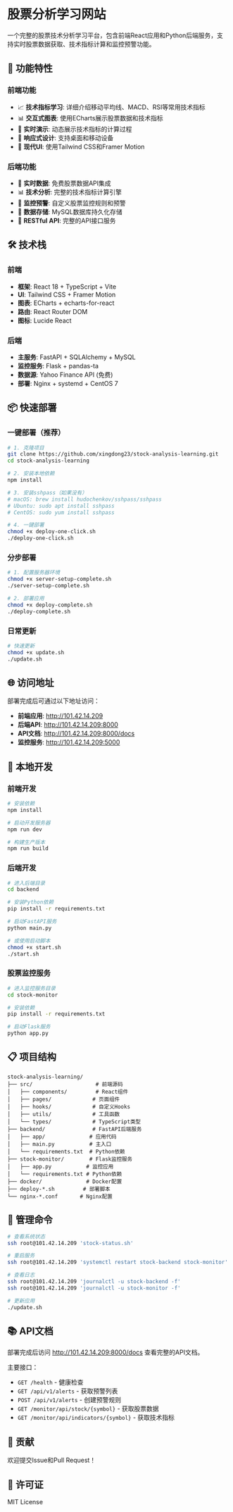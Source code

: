 # 股票分析学习网站

一个完整的股票技术分析学习平台，包含前端React应用和Python后端服务，支持实时股票数据获取、技术指标计算和监控预警功能。

## 🚀 功能特性

### 前端功能
- 📈 **技术指标学习**: 详细介绍移动平均线、MACD、RSI等常用技术指标
- 📊 **交互式图表**: 使用ECharts展示股票数据和技术指标
- 🎯 **实时演示**: 动态展示技术指标的计算过程
- 📱 **响应式设计**: 支持桌面和移动设备
- 🎨 **现代UI**: 使用Tailwind CSS和Framer Motion

### 后端功能
- 🔄 **实时数据**: 免费股票数据API集成
- 📊 **技术分析**: 完整的技术指标计算引擎
- 🚨 **监控预警**: 自定义股票监控规则和预警
- 💾 **数据存储**: MySQL数据库持久化存储
- 🔗 **RESTful API**: 完整的API接口服务

## 🛠 技术栈

### 前端
- **框架**: React 18 + TypeScript + Vite
- **UI**: Tailwind CSS + Framer Motion
- **图表**: ECharts + echarts-for-react
- **路由**: React Router DOM
- **图标**: Lucide React

### 后端
- **主服务**: FastAPI + SQLAlchemy + MySQL
- **监控服务**: Flask + pandas-ta
- **数据源**: Yahoo Finance API (免费)
- **部署**: Nginx + systemd + CentOS 7

## 📦 快速部署

### 一键部署（推荐）

```bash
# 1. 克隆项目
git clone https://github.com/xingdong23/stock-analysis-learning.git
cd stock-analysis-learning

# 2. 安装本地依赖
npm install

# 3. 安装sshpass（如果没有）
# macOS: brew install hudochenkov/sshpass/sshpass
# Ubuntu: sudo apt install sshpass
# CentOS: sudo yum install sshpass

# 4. 一键部署
chmod +x deploy-one-click.sh
./deploy-one-click.sh
```

### 分步部署

```bash
# 1. 配置服务器环境
chmod +x server-setup-complete.sh
./server-setup-complete.sh

# 2. 部署应用
chmod +x deploy-complete.sh
./deploy-complete.sh
```

### 日常更新

```bash
# 快速更新
chmod +x update.sh
./update.sh
```

## 🌐 访问地址

部署完成后可通过以下地址访问：

- **前端应用**: http://101.42.14.209
- **后端API**: http://101.42.14.209:8000
- **API文档**: http://101.42.14.209:8000/docs
- **监控服务**: http://101.42.14.209:5000

## 🔧 本地开发

### 前端开发

```bash
# 安装依赖
npm install

# 启动开发服务器
npm run dev

# 构建生产版本
npm run build
```

### 后端开发

```bash
# 进入后端目录
cd backend

# 安装Python依赖
pip install -r requirements.txt

# 启动FastAPI服务
python main.py

# 或使用启动脚本
chmod +x start.sh
./start.sh
```

### 股票监控服务

```bash
# 进入监控服务目录
cd stock-monitor

# 安装依赖
pip install -r requirements.txt

# 启动Flask服务
python app.py
```

## 📋 项目结构

```
stock-analysis-learning/
├── src/                    # 前端源码
│   ├── components/         # React组件
│   ├── pages/             # 页面组件
│   ├── hooks/             # 自定义Hooks
│   ├── utils/             # 工具函数
│   └── types/             # TypeScript类型
├── backend/               # FastAPI后端服务
│   ├── app/              # 应用代码
│   ├── main.py           # 主入口
│   └── requirements.txt  # Python依赖
├── stock-monitor/        # Flask监控服务
│   ├── app.py           # 监控应用
│   └── requirements.txt # Python依赖
├── docker/              # Docker配置
├── deploy-*.sh         # 部署脚本
└── nginx-*.conf       # Nginx配置
```

## 🔧 管理命令

```bash
# 查看系统状态
ssh root@101.42.14.209 'stock-status.sh'

# 重启服务
ssh root@101.42.14.209 'systemctl restart stock-backend stock-monitor'

# 查看日志
ssh root@101.42.14.209 'journalctl -u stock-backend -f'
ssh root@101.42.14.209 'journalctl -u stock-monitor -f'

# 更新应用
./update.sh
```

## 📚 API文档

部署完成后访问 http://101.42.14.209:8000/docs 查看完整的API文档。

主要接口：
- `GET /health` - 健康检查
- `GET /api/v1/alerts` - 获取预警列表
- `POST /api/v1/alerts` - 创建预警规则
- `GET /monitor/api/stock/{symbol}` - 获取股票数据
- `GET /monitor/api/indicators/{symbol}` - 获取技术指标

## 🤝 贡献

欢迎提交Issue和Pull Request！

## 📄 许可证

MIT License
